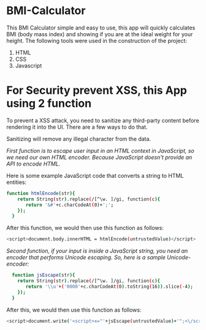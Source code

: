 # BMI-Calculator
This BMI Calculator simple and easy to use, this app will quickly calculates BMI (body mass index) and showing if you are at the ideal weight for your height.
The following tools were used in the construction of the project:
1. HTML
2. CSS
3. Javascript

# For Security prevent XSS, this App using 2 function

To prevent a XSS attack, you need to sanitize any third-party content before rendering it into the UI. 
There are a few ways to do that.

Sanitizing will remove any illegal character from the data.

*First function is to escape user input in an HTML context in JavaScript, so we need our own HTML encoder.
Because JavaScript doesn't provide an API to encode HTML.*

Here is some example JavaScript code that converts a string to HTML entities:

```bash
function htmlEncode(str){
    return String(str).replace(/[^\w. ]/gi, function(c){
       return '&#'+c.charCodeAt(0)+';';
    });
  }
```
After this function, we would then use this function as follows:
```bash
<script>document.body.innerHTML = htmlEncode(untrustedValue)</script>
```
*Second function, if your input is inside a JavaScript string, you need an encoder that performs Unicode escaping. 
So, here is a sample Unicode-encoder:*
```bash
  function jsEscape(str){
    return String(str).replace(/[^\w. ]/gi, function(c){
       return '\\u'+('0000'+c.charCodeAt(0).toString(16)).slice(-4);
    });
  }
 ```
After this, we would then use this function as follows:
```bash
<script>document.write('<script>x="'+jsEscape(untrustedValue)+'";<\/script>')</script>
```
